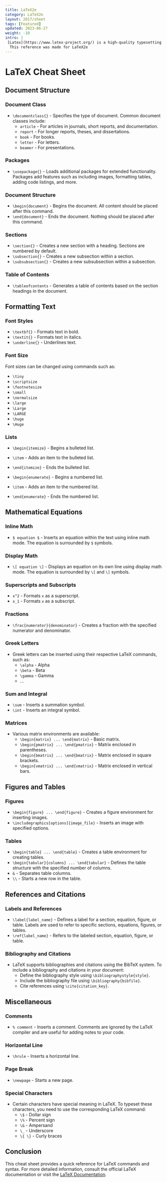 ```yaml
---
title: LaTeX2e
category: LaTeX2e
layout: 2017/sheet
tags: [Featured]
updated: 2023-06-27
weight: -10
intro: |
 [Latex](https://www.latex-project.org/) is a high-quality typesetting system;
  This reference was made for LaTeX2e
---
```


# LaTeX Cheat Sheet

## Document Structure

### Document Class
- `\documentclass{}` - Specifies the type of document. Common document classes include:
  - `article` - For articles in journals, short reports, and documentation.
  - `report` - For longer reports, theses, and dissertations.
  - `book` - For books.
  - `letter` - For letters.
  - `beamer` - For presentations.
  
### Packages
- `\usepackage{}` - Loads additional packages for extended functionality. Packages add features such as including images, formatting tables, adding code listings, and more.

### Document Structure
- `\begin{document}` - Begins the document. All content should be placed after this command.
- `\end{document}` - Ends the document. Nothing should be placed after this command.

### Sections
- `\section{}` - Creates a new section with a heading. Sections are numbered by default.
- `\subsection{}` - Creates a new subsection within a section.
- `\subsubsection{}` - Creates a new subsubsection within a subsection.

### Table of Contents
- `\tableofcontents` - Generates a table of contents based on the section headings in the document.

## Formatting Text

### Font Styles
- `\textbf{}` - Formats text in bold.
- `\textit{}` - Formats text in italics.
- `\underline{}` - Underlines text.

### Font Size
Font sizes can be changed using commands such as:
- `\tiny`
- `\scriptsize`
- `\footnotesize`
- `\small`
- `\normalsize`
- `\large`
- `\Large`
- `\LARGE`
- `\huge`
- `\Huge`

### Lists
- `\begin{itemize}` - Begins a bulleted list.
- `\item` - Adds an item to the bulleted list.
- `\end{itemize}` - Ends the bulleted list.

- `\begin{enumerate}` - Begins a numbered list.
- `\item` - Adds an item to the numbered list.
- `\end{enumerate}` - Ends the numbered list.

## Mathematical Equations

### Inline Math
- `$ equation $` - Inserts an equation within the text using inline math mode. The equation is surrounded by `$` symbols.

### Display Math
- `\[ equation \]` - Displays an equation on its own line using display math mode. The equation is surrounded by `\[` and `\]` symbols.

### Superscripts and Subscripts
- `x^2` - Formats `x` as a superscript.
- `x_1` - Formats `x` as a subscript.

### Fractions
- `\frac{numerator}{denominator}` - Creates a fraction with the specified numerator and denominator.

### Greek Letters
- Greek letters can be inserted using their respective LaTeX commands, such as:
  - `\alpha` - Alpha
  - `\beta` - Beta
  - `\gamma` - Gamma
  - ...

### Sum and Integral
- `\sum` - Inserts a summation symbol.
- `\int` - Inserts an integral symbol.

### Matrices
- Various matrix environments are available:
  - `\begin{matrix} ... \end{matrix}` - Basic matrix.
  - `\begin{pmatrix} ... \end{pmatrix}` - Matrix enclosed in parentheses.
  - `\begin{bmatrix} ... \end{bmatrix}` - Matrix enclosed in square brackets.
  - `\begin{vmatrix} ... \end{vmatrix}` - Matrix enclosed in vertical bars.

## Figures and Tables

### Figures
- `\begin{figure} ... \end{figure}` - Creates a figure environment for inserting images.
- `\includegraphics[options]{image_file}` - Inserts an image with specified options.

### Tables
- `\begin{table} ... \end{table}` - Creates a table environment for creating tables.
- `\begin{tabular}{columns} ... \end{tabular}` - Defines the table structure with the specified number of columns.
- `&` - Separates table columns.
- `\\` - Starts a new row in the table.

## References and Citations

### Labels and References
- `\label{label_name}` - Defines a label for a section, equation, figure, or table. Labels are used to refer to specific sections, equations, figures, or tables.
- `\ref{label_name}` - Refers to the labeled section, equation, figure, or table.

### Bibliography and Citations
- LaTeX supports bibliographies and citations using the BibTeX system. To include a bibliography and citations in your document:
  - Define the bibliography style using `\bibliographystyle{style}`.
  - Include the bibliography file using `\bibliography{bibfile}`.
  - Cite references using `\cite{citation_key}`.

## Miscellaneous

### Comments
- `% comment` - Inserts a comment. Comments are ignored by the LaTeX compiler and are useful for adding notes to your code.

### Horizontal Line
- `\hrule` - Inserts a horizontal line.

### Page Break
- `\newpage` - Starts a new page.

### Special Characters
- Certain characters have special meaning in LaTeX. To typeset these characters, you need to use the corresponding LaTeX command:
  - `\$` - Dollar sign
  - `\%` - Percent sign
  - `\&` - Ampersand
  - `\_` - Underscore
  - `\{ \}` - Curly braces

## Conclusion

This cheat sheet provides a quick reference for LaTeX commands and syntax. For more detailed information, consult the official LaTeX documentation or visit the [LaTeX Documentation](https://www.latex-project.org/help/documentation/).
